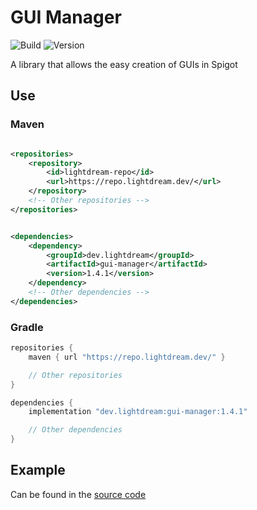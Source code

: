 # GUI Manager

![Build](../../actions/workflows/build.yml/badge.svg)
![Version](https://img.shields.io/badge/Version-1.4.1-red.svg)

A library that allows the easy creation of GUIs in Spigot

## Use

### Maven

```xml

<repositories>
    <repository>
        <id>lightdream-repo</id>
        <url>https://repo.lightdream.dev/</url>
    </repository>
    <!-- Other repositories -->
</repositories>
```

```xml

<dependencies>
    <dependency>
        <groupId>dev.lightdream</groupId>
        <artifactId>gui-manager</artifactId>
        <version>1.4.1</version>
    </dependency>
    <!-- Other dependencies -->
</dependencies>
```

### Gradle

```groovy
repositories {
    maven { url "https://repo.lightdream.dev/" }

    // Other repositories
}

dependencies {
    implementation "dev.lightdream:gui-manager:1.4.1"

    // Other dependencies
}
```

## Example

Can be found in the [source code](/src/main/java/dev/lightdream/guiamanger/example)
